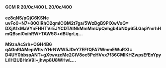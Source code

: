 #### GCM R 20/0c/400 L 20/0c/400
**ez8qNS/pQjC6KSNe**<br/>**uvFo0+N7+80OIRhO2qmICQM2t7ga/5WzDgB9PIXwVoQ=**<br/>**DXjA1xMaVYnFHHTVrEJYCDTAINkMmMmUpQehgb4bN0p65LGapYmrhHmQBsnI0xihRW+TAW5G+dBUgrLq...**<br/><br/>
**M9znAcSrh+OGH4B6**<br/>**qAGnRIAMepWltviYHrNWW5JDeY7EFfQFA7WmmEWuRXI=**<br/>**D4UY0bbspANT+gXtwvzcMe2CiV8oc5PcHVvx7f36CMIKHZwpsEfEnYpyL/lH2UBHnV9I+jhwp8U8WHwL...**